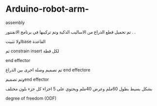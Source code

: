 # Arduino-robot-arm-
assembly 



تم تحميل قطع الذراع من الاساليب الذكية وتم تركيبها في برنامج الانفنتور
.
.

اولا تثبيتbase القاعدة 


ثم constrain insert لكل قطة 




end effector 



تم تصميم وصلة اخرى بين الذراع  end effectore 


وتم تصميمend effector 

بشكل  بسيط بطول 60ملم وعرض 40ملم ويحتوي على 5 اجزاء كل جزء بلون مختلف 



degree of freedom (ODF)



